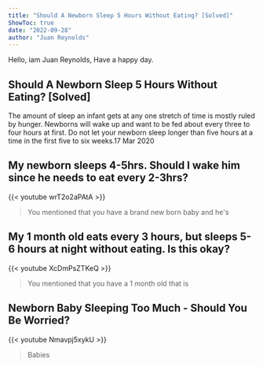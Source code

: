 ```yaml
---
title: "Should A Newborn Sleep 5 Hours Without Eating? [Solved]"
ShowToc: true 
date: "2022-09-28"
author: "Juan Reynolds" 
---
```


Hello, iam Juan Reynolds, Have a happy day.
## Should A Newborn Sleep 5 Hours Without Eating? [Solved]
The amount of sleep an infant gets at any one stretch of time is mostly ruled by hunger. Newborns will wake up and want to be fed about every three to four hours at first. Do not let your newborn sleep longer than five hours at a time in the first five to six weeks.17 Mar 2020

## My newborn sleeps 4-5hrs. Should I wake him since he needs to eat every 2-3hrs?
{{< youtube wrT2o2aPAtA >}}
>You mentioned that you have a brand new born baby and he's 

## My 1 month old eats every 3 hours, but sleeps 5-6 hours at night without eating. Is this okay?
{{< youtube XcDmPsZTKeQ >}}
>You mentioned that you have a 1 month old that is 

## Newborn Baby Sleeping Too Much -  Should You Be Worried?
{{< youtube Nmavpj5xykU >}}
>Babies

